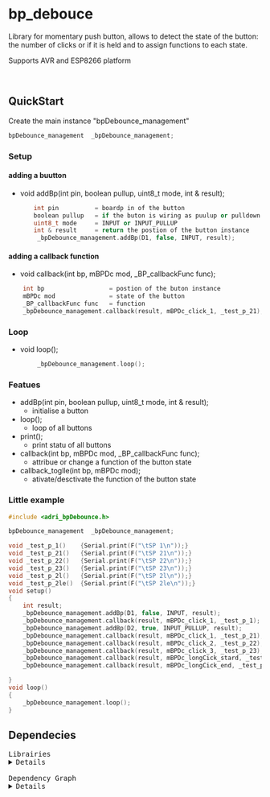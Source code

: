 # bp_debouce



Library for momentary push button, allows to detect the state of the button: the number of clicks or if it is held and to assign functions to each state. 

Supports AVR and ESP8266 platform

<br>



## QuickStart

Create the main instance "bpDebounce_management"
```c++
bpDebounce_management  _bpDebounce_management;
```

### Setup

#### adding a buutton
* void addBp(int pin, boolean pullup, uint8_t mode, int & result);
```c++
       int pin          = boardp in of the button
       boolean pullup   = if the buton is wiring as puulup or pulldown
       uint8_t mode     = INPUT or INPUT_PULLUP 
       int & result     = return the postion of the button instance 
        _bpDebounce_management.addBp(D1, false, INPUT, result);
```
#### adding a callback function
* void callback(int bp, mBPDc mod, _BP_callbackFunc func);
```c++
    int bp                  = postion of the buton instance 
    mBPDc mod               = state of the button
    _BP_callbackFunc func   = function
    _bpDebounce_management.callback(result, mBPDc_click_1, _test_p_21);

```
### Loop
* void loop();
```c++
        _bpDebounce_management.loop();
```
### Featues

* addBp(int pin, boolean pullup, uint8_t mode, int & result);
    * initialise a button
* loop();
    * loop of all buttons
* print();
    * print statu of all buttons
* callback(int bp, mBPDc mod, _BP_callbackFunc func);
    * attribue or change a function of the button state
* callback_toglle(int bp, mBPDc mod);
    * ativate/desctivate the function of the button state

### Little example
```c++
#include <adri_bpDebounce.h>

bpDebounce_management  _bpDebounce_management;

void _test_p_1()    {Serial.print(F("\tSP 1\n"));}
void _test_p_21()   {Serial.print(F("\tSP 21\n"));}
void _test_p_22()   {Serial.print(F("\tSP 22\n"));}
void _test_p_23()   {Serial.print(F("\tSP 23\n"));}
void _test_p_2l()   {Serial.print(F("\tSP 2l\n"));}
void _test_p_2le()  {Serial.print(F("\tSP 2le\n"));}
void setup()
{
    int result;
    _bpDebounce_management.addBp(D1, false, INPUT, result);
    _bpDebounce_management.callback(result, mBPDc_click_1, _test_p_1);
    _bpDebounce_management.addBp(D2, true, INPUT_PULLUP, result);
    _bpDebounce_management.callback(result, mBPDc_click_1, _test_p_21);
    _bpDebounce_management.callback(result, mBPDc_click_2, _test_p_22);
    _bpDebounce_management.callback(result, mBPDc_click_3, _test_p_23);
    _bpDebounce_management.callback(result, mBPDc_longCick_stard, _test_p_2l);
    _bpDebounce_management.callback(result, mBPDc_longCick_end, _test_p_2le);

}
void loop()
{
    _bpDebounce_management.loop();
}
```


## Dependecies

<pre>
Librairies
<details>
adri_timer                      = https://github.com/AdriLighting/adri_timer

adri_bpDebounce                 = https://github.com/AdriLighting/adri_bpDebounce

</details>
Dependency Graph
<details>
|-- [adri_bpDebounce] 1.0.0
|   |-- [adri_timer] 1.0.0
|-- [adri_timer] 1.0.0</details>
</pre>

